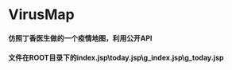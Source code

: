 # VirusMap
 
#### 仿照丁香医生做的一个疫情地图，利用公开API

#### 文件在ROOT目录下的index.jsp\today.jsp\g_index.jsp\g_today.jsp
